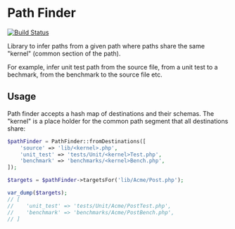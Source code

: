 Path Finder
===========

[![Build Status](https://travis-ci.org/phpactor/path-finder.svg?branch=master)](https://travis-ci.org/phpactor/path-finder)

Library to infer paths from a given path where paths share the same "kernel"
(common section of the path).

For example, infer unit test path from the source file, from a unit test to
a bechmark, from the benchmark to the source file etc.

Usage
-----

Path finder accepts a hash map of destinations and their schemas. The
"kernel" is a place holder for the common path segment that all destinations
share:

```php
$pathFinder = PathFinder::fromDestinations([
    'source' => 'lib/<kernel>.php',
    'unit_test' => 'tests/Unit/<kernel>Test.php',
    'benchmark' => 'benchmarks/<kernel>Bench.php',
]);

$targets = $pathFinder->targetsFor('lib/Acme/Post.php');

var_dump($targets);
// [
//    'unit_test' => 'tests/Unit/Acme/PostTest.php',
//    'benchmark' => 'benchmarks/Acme/PostBench.php',
// ]
```
